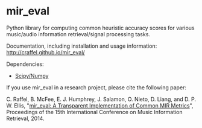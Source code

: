 # mir_eval

Python library for computing common heuristic accuracy scores for various music/audio information retrieval/signal processing tasks.

Documentation, including installation and usage information: http://craffel.github.io/mir_eval/

Dependencies:

* [Scipy/Numpy](http://www.scipy.org/)

If you use mir_eval in a research project, please cite the following paper:

C. Raffel, B. McFee, E. J. Humphrey, J. Salamon, O. Nieto, D. Liang, and D. P. W. Ellis, "[mir_eval: A Transparent Implementation of Common MIR Metrics](http://colinraffel.com/publications/ismir2014mir_eval.pdf)", Proceedings of the 15th International Conference on Music Information Retrieval, 2014.



